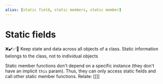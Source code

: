```yaml
---
alias: [static field, static members, static member]
---
```

# Static fields
❌✔️✅📗
Keep state and data across all objects of a class. Static information belongs to the class, not to individual objects

Static member functions don't depend on a specific instance (they don't have an implicit `this` param). Thus, they can only access static fields and call other static member functions.
Relate: [[]]